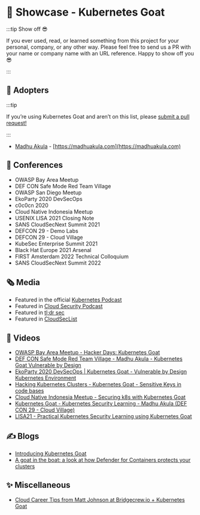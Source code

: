 # 🤩 Showcase - Kubernetes Goat

:::tip Show off 😎 

If you ever used, read, or learned something from this project for your personal, company, or any other way. Please feel free to send us a PR with your name or company name with an URL reference. Happy to show off you 😎 

:::

## 🤗 Adopters

:::tip

If you’re using Kubernetes Goat and aren’t on this list, please [submit a pull request!](https://github.com/madhuakula/kubernetes-goat/edit/master/guide/docs/showcase.md)

:::

* [Madhu Akula](https://twitter.com/madhuakula) - [https://madhuakula.com](https://madhuakula.com)


## 📣 Conferences

* OWASP Bay Area Meetup
* DEF CON Safe Mode Red Team Village
* OWASP San Diego Meetup
* EkoParty 2020 DevSecOps
* c0c0cn 2020
* Cloud Native Indonesia Meetup
* USENIX LISA 2021 Closing Note
* SANS CloudSecNext Summit 2021
* DEFCON 29 - Demo Labs
* DEFCON 29 - Cloud Village
* KubeSec Enterprise Summit 2021
* Black Hat Europe 2021 Arsenal
* FIRST Amsterdam 2022 Technical Colloquium
* SANS CloudSecNext Summit 2022

## 🗞️ Media

* Featured in the official [Kubernetes Podcast](https://kubernetespodcast.com/episode/109-kubermatic)
* Featured in [Cloud Security Podcast](https://www.youtube.com/watch?v=fCs-Fw6G_ec)
* Featured in [tl;dr sec](https://tldrsec.com/blog/tldr-sec-039)
* Featured in [CloudSecList](https://cloudseclist.com/issues/issue-42) 

## 🎥 Videos

* [OWASP Bay Area Meetup - Hacker Days: Kubernetes Goat](https://www.youtube.com/watch?v=DQllxpb46Yw)
* [DEF CON Safe Mode Red Team Village - Madhu Akula - Kubernetes Goat Vulnerable by Design](https://youtu.be/aEaSZJRbnTo)
* [EkoParty 2020 DevSecOps | Kubernetes Goat - Vulnerable by Design Kubernetes Environment](https://youtu.be/XqwbVU-gtng)
* [Hacking Kubernetes Clusters - Kubernetes Goat - Sensitive Keys in code bases](https://www.youtube.com/watch?v=SwWk8qVJgNY)
* [Cloud Native Indonesia Meetup - Securing k8s with Kubernetes Goat](https://youtu.be/pf5jOGWoWU0)
* [Kubernetes Goat - Kubernetes Security Learning - Madhu Akula (DEF CON 29 - Cloud Village)](https://www.youtube.com/watch?v=KqQCvAFW7yA)
* [LISA21 - Practical Kubernetes Security Learning using Kubernetes Goat](https://www.youtube.com/watch?v=jWiy1Y9cHC8)

## ✍️ Blogs

* [Introducing Kubernetes Goat](https://medium.com/madhuakula/introducing-kubernetes-goat-8624f6d70e9e)
* [A goat in the boat: a look at how Defender for Containers protects your clusters](https://guillaumeben.xyz/defender-containers.html)

## ✨ Miscellaneous

* [Cloud Career Tips from Matt Johnson at Bridgecrew.io + Kubernetes Goat](https://www.youtube.com/watch?v=w1HBsBjBrSU)
